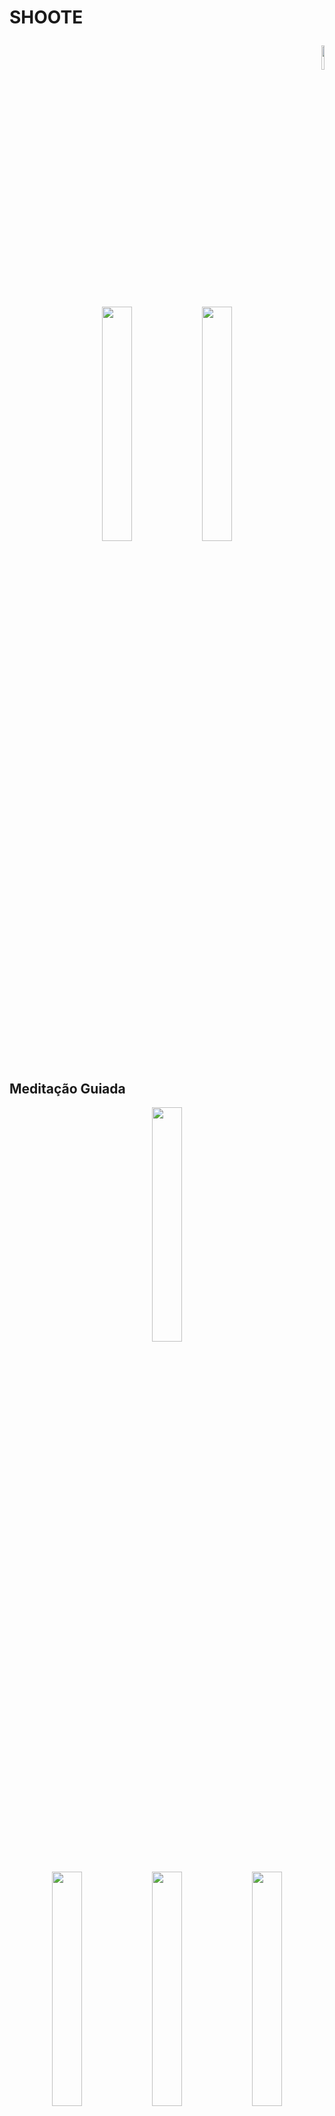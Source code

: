 # SHOOTE <p align="end"><img src="Imagens/logo.png"  style="width:10%"/> </p>

<p align="center">
<img src="Imagens/imagem_med/med1.png" style="width:31%"/>
<img src="Imagens/libras.png" style="width:31%"/>
</p>

## Meditação Guiada

<p align="center">
<img src="Imagens/imagem_med/med3.png" style="width:31%"/>
</p>

<p align="center">
<img src="Imagens/imagem_med/med4.png" style="width:31%"/>
<img src="Imagens/imagem_med/med5.png" style="width:31%"/>
<img src="Imagens/imagem_med/med6.png" style="width:31%"/>
</p>

<p align="center">
<img src="Imagens/imagem_med/med14.png" style="width:31%"/>
<img src="Imagens/imagem_med/med14.png" style="width:31%"/>
<video width="640" height="360" controls>
  <source src="videos/meditação_giuada.mp4" type="video/mp4">
  Seu navegador não suporta o elemento de vídeo.
</video>
</p>

<p align="center">https://github.com/user-attachments/assets/6bed7d64-e213-4684-8fed-eedab87604c0</p>



## Meditação Fuliness

<p align="center">
<img src="Imagens/imagem_med/med3.png" style="width:31%"/>
</p>

<p align="center">
<img src="Imagens/imagem_med/med8.png" style="width:31%"/>
<img src="Imagens/imagem_med/med9.png" style="width:31%"/>
<img src="Imagens/imagem_med/med10.png" style="width:31%"/>
</p>

<p align="center">
<img src="Imagens/imagem_med/med14.png" style="width:31%"/>

https://github.com/user-attachments/assets/b0bba192-df08-4076-b9ce-1cbfdf8b00e8


</p>

## Meditação Com Mantra

<p align="center">
<img src="Imagens/imagem_med/med3.png" style="width:31%"/>
</p>

<p align="center">
<img src="Imagens/imagem_med/med11.png" style="width:31%"/>
<img src="Imagens/imagem_med/med12.png" style="width:31%"/>
<img src="Imagens/imagem_med/med13.png" style="width:31%"/>
</p>

<p align="center">
<img src="Imagens/imagem_med/med14.png" style="width:31%"/>
</p>

https://github.com/user-attachments/assets/daa948e3-a209-4bbf-a62e-542cd7e316d2


## Cardio 

<p align="center">
<img src="Imagens/imagem_exe/exe(2).png" style="width:31%"/>
<img src="Imagens/imagem_exe/exe(3).png" style="width:31%"/>
<img src="Imagens/imagem_exe/exe(6).png" style="width:31%"/>
</p>

https://github.com/user-attachments/assets/ddd76bba-4fc8-40bd-aa27-eb99bee8de0d



## Caminhada 

<p align="center">
<img src="Imagens/imagem_exe/exe(2).png" style="width:31%"/>
<img src="Imagens/imagem_exe/exe(4).png" style="width:31%"/>
<img src="Imagens/imagem_exe/exe(6).png" style="width:31%"/>
</p>

https://github.com/user-attachments/assets/ba558f4b-5c9a-446f-85ed-4e2c46756ee2


## Alongamento 

<p align="center">
<img src="Imagens/imagem_exe/exe(2).png" style="width:31%"/>
<img src="Imagens/imagem_exe/exe(5).png" style="width:31%"/>
<img src="Imagens/imagem_exe/exe(6).png" style="width:31%"/>
</p>


https://github.com/user-attachments/assets/4d522611-73ee-4ea5-a981-c41fda8db5e6



## Ativar/Desativar Notificação

<p align="center">
<img src="Imagens/imagem_not/not (2).png" style="width:31%"/>
</p>


<p align="center">
<img src="Imagens/imagem_not/not (3).png" style="width:31%"/>
<img src="Imagens/imagem_not/not (1).png" style="width:31%"/>
</p>


https://github.com/user-attachments/assets/dd33a9fd-d1c3-4d2a-8b8f-02c567add36a


## Personalizar

<p align="center">
<img src="Imagens/imagem_not/not (2).png" style="width:31%"/>
</p>


<p align="center">
<img src="Imagens/imagem_not/not (4).png" style="width:31%"/>
<img src="Imagens/imagem_not/not (1).png" style="width:31%"/>
</p>


https://github.com/user-attachments/assets/66cbfb8f-49d8-4512-9ef0-b0c02b709f17


## Avatar

<p align="center">
<img src="Imagens/imagem_avat/avat (1).png" style="width:31%"/>
</p>

<p align="center">
<img src="Imagens/imagem_avat/avat (2).png" style="width:31%"/>
<img src="Imagens/imagem_avat/avat (3).png" style="width:31%"/>
<img src="Imagens/imagem_avat/avat (4).png" style="width:31%"/>
</p>

<p align="center">
<img src="Imagens/imagem_avat/avat (5).png" style="width:31%"/>
<img src="Imagens/imagem_avat/avat (6).png" style="width:31%"/>
<img src="Imagens/imagem_avat/avat (7).png" style="width:31%"/>
</p>



https://github.com/user-attachments/assets/95a2ca24-93b3-499e-aa41-3d3630b2be38




## Suporte Técnico 

<p align="center">
<img src="Imagens/imagem_sup/sup (2).png" style="width:31%"/>
<img src="Imagens/imagem_sup/sup (3).png" style="width:31%"/></p>
</p>



https://github.com/user-attachments/assets/0a72b11b-9f20-456a-b08f-d0578a85c9f4



# SHOOTE Pisicólogo <p align="end"><img src="Imagens/logo.png"  style="width:10%"/> </p>

<p align="center">
<img src="Imagens/imagem_psi/psi (1).png" style="width:31%"/>
</p>


<p align="center">
<img src="Imagens/imagem_psi/psi (2).png" style="width:31%"/>
<img src="Imagens/imagem_psi/psi (3).png" style="width:31%"/>
<img src="Imagens/imagem_psi/psi (4).png" style="width:31%"/>
</p>


<p align="center">
<img src="Imagens/imagem_psi/psi (5).png" style="width:31%"/>
<img src="Imagens/imagem_psi/psi (6).png" style="width:31%"/>
</p>



https://github.com/user-attachments/assets/2eb99bc2-a0dd-421a-a028-4ba351801a7b



# SHOOTE Suporte <p align="end"><img src="Imagens/logo.png"  style="width:10%"/> </p>
<p align="center">
<img src="Imagens/imagem_appsup/appsup (1).png" style="width:31%"/>
</p>



<p align="center">
<img src="Imagens/imagem_appsup/appsup (2).png" style="width:31%"/>
<img src="Imagens/imagem_appsup/appsup (3).png" style="width:31%"/>
<img src="Imagens/imagem_appsup/appsup (4).png" style="width:31%"/>
</p>

https://github.com/user-attachments/assets/3a692b73-8869-48e7-b59d-6b53410ebef4

